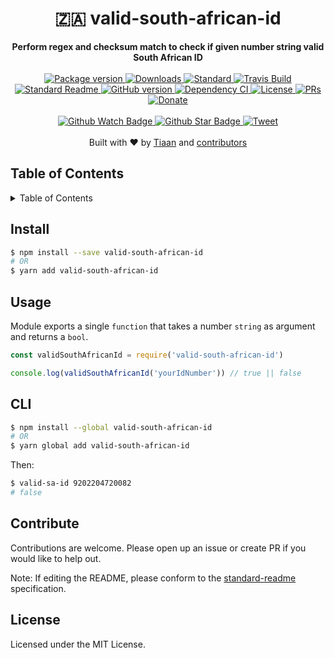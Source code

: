 <h1 align="center">🇿🇦 valid-south-african-id</h1>
<div align="center">
  <strong>Perform regex and checksum match to check if given number string valid South African ID</strong>
</div>
<br>
<div align="center">
  <a href="https://npmjs.org/package/valid-south-african-id">
    <img src="https://img.shields.io/npm/v/valid-south-african-id.svg?style=flat-square" alt="Package version" />
  </a>
  <a href="https://npmjs.org/package/valid-south-african-id">
  <img src="https://img.shields.io/npm/dm/valid-south-african-id.svg?style=flat-square" alt="Downloads" />
  </a>
  <a href="https://github.com/feross/standard">
    <img src="https://img.shields.io/badge/code%20style-standard-brightgreen.svg?style=flat-square" alt="Standard" />
  </a>
  <a href="https://travis-ci.org/tiaanduplessis/valid-south-african-id">
    <img src="https://img.shields.io/travis/tiaanduplessis/valid-south-african-id.svg?style=flat-square" alt="Travis Build" />
  </a>
  <a href="https://github.com/RichardLitt/standard-readme)">
    <img src="https://img.shields.io/badge/standard--readme-OK-green.svg?style=flat-square" alt="Standard Readme" />
  </a>
  <a href="https://badge.fury.io/gh/tiaanduplessis%2Fvalid-south-african-id">
    <img src="https://badge.fury.io/gh/tiaanduplessis%2Fvalid-south-african-id.svg?style=flat-square" alt="GitHub version" />
  </a>
  <a href="https://dependencyci.com/github/tiaanduplessis/valid-south-african-id">
    <img src="https://dependencyci.com/github/tiaanduplessis/valid-south-african-id/badge?style=flat-square" alt="Dependency CI" />
  </a>
  <a href="https://github.com/tiaanduplessis/valid-south-african-id/blob/master/LICENSE">
    <img src="https://img.shields.io/npm/l/valid-south-african-id.svg?style=flat-square" alt="License" />
  </a>
  <a href="http://makeapullrequest.com">
    <img src="https://img.shields.io/badge/PRs-welcome-brightgreen.svg?style=flat-square" alt="PRs" />
  </a>
  <a href="https://www.paypal.me/tiaanduplessis/1">
    <img src="https://img.shields.io/badge/$-support-green.svg?style=flat-square" alt="Donate" />
  </a>
</div>
<br>
<div align="center">
  <a href="https://github.com/tiaanduplessis/valid-south-african-id/watchers">
    <img src="https://img.shields.io/github/watchers/tiaanduplessis/valid-south-african-id.svg?style=social" alt="Github Watch Badge" />
  </a>
  <a href="https://github.com/tiaanduplessis/valid-south-african-id/stargazers">
    <img src="https://img.shields.io/github/stars/tiaanduplessis/valid-south-african-id.svg?style=social" alt="Github Star Badge" />
  </a>
  <a href="https://twitter.com/intent/tweet?text=Check%20out%20valid-south-african-id!%20https://github.com/tiaanduplessis/valid-south-african-id%20%F0%9F%91%8D">
    <img src="https://img.shields.io/twitter/url/https/github.com/tiaanduplessis/valid-south-african-id.svg?style=social" alt="Tweet" />
  </a>
</div>
<br>
<div align="center">
  Built with ❤︎ by <a href="tiaan.beer">Tiaan</a> and <a href="https://github.com/tiaanduplessis/valid-south-african-id/graphs/contributors">contributors</a>
</div>

<h2>Table of Contents</h2>
<details>
  <summary>Table of Contents</summary>
  <li><a href="#install">Install</a></li>
  <li><a href="#usage">Usage</a></li>
  <li><a href="#cli">CLI</a></li>
  <li><a href="#contribute">Contribute</a></li>
  <li><a href="#license">License</a></li>
</details>

## Install

```sh
$ npm install --save valid-south-african-id
# OR
$ yarn add valid-south-african-id
```

## Usage

Module exports a single `function` that takes a number `string` as argument and returns a `bool`.

```js
const validSouthAfricanId = require('valid-south-african-id')

console.log(validSouthAfricanId('yourIdNumber')) // true || false

```

## CLI

```sh
$ npm install --global valid-south-african-id
# OR
$ yarn global add valid-south-african-id
```

Then:

```sh
$ valid-sa-id 9202204720082
# false
```

## Contribute

Contributions are welcome. Please open up an issue or create PR if you would like to help out.

Note: If editing the README, please conform to the [standard-readme](https://github.com/RichardLitt/standard-readme) specification.

## License

Licensed under the MIT License.
